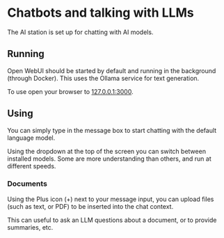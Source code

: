 # Chatbots and talking with LLMs

The AI station is set up for chatting with AI models.

## Running

Open WebUI should be started by default and running in the background (through Docker). This uses the Ollama service for text generation.

To use open your browser to [127.0.0.1:3000](http://127.0.0.1:3000).

## Using

You can simply type in the message box to start chatting with the default language model.

Using the dropdown at the top of the screen you can switch between installed models. Some are more understanding than others, and run at different speeds.

### Documents

Using the Plus icon (+) next to your message input, you can upload files (such as text, or PDF) to be inserted into the chat context.

This can useful to ask an LLM questions about a document, or to provide summaries, etc.
